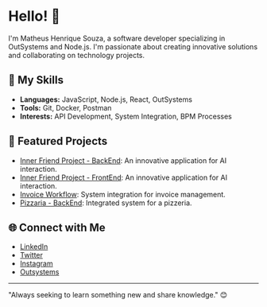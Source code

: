 # Hello! 👋

I'm Matheus Henrique Souza, a software developer specializing in OutSystems and Node.js. I'm passionate about creating innovative solutions and collaborating on technology projects.

## 🚀 My Skills

- **Languages:** JavaScript, Node.js, React, OutSystems
- **Tools:** Git, Docker, Postman
- **Interests:** API Development, System Integration, BPM Processes

## 🌟 Featured Projects

- [Inner Friend Project - BackEnd](https://github.com/TechMind-Innovations/InnerFriend): An innovative application for AI interaction.
- [Inner Friend Project - FrontEnd](https://github.com/TechMind-Innovations/InnerFriend_FE): An innovative application for AI interaction.
- [Invoice Workflow](https://github.com/matheussouza17/Workflows_BE): System integration for invoice management.
- [Pizzaria - BackEnd](https://github.com/matheussouza17/Pizzaria-BackEnd): Integrated system for a pizzeria.

## 🌐 Connect with Me

- [LinkedIn](https://www.linkedin.com/in/matheus-henrique-souza-a453a5231)
- [Twitter](https://x.com/Matheus_17H)
- [Instagram](https://www.instagram.com/matheus_21_07)
- [Outsystems](https://www.outsystems.com/profile/auvjvktewk)

---

"Always seeking to learn something new and share knowledge." 😊
